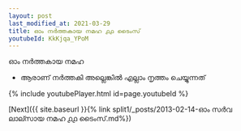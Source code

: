 ```yaml
---
layout: post
last_modified_at: 2021-03-29
title: ഓം നർത്തകായ നമഹ ൧൧ ടൈംസ്
youtubeId: KkKjqa_YPoM
---
```

 
 
 ഓം നർത്തകായ നമഹ 
 
 -  ആരാണ് നർത്തകി അല്ലെങ്കിൽ എല്ലാം നൃത്തം ചെയ്യുന്നത് 
 
  
 
  
 
 
 
 
 
 


{% include youtubePlayer.html id=page.youtubeId %}
 
[Next]({{ site.baseurl }}{% link  split1/_posts/2013-02-14-ഓം സർവ ലാല്സായ നമഹ ൧൧ ടൈംസ്.md%})
 
